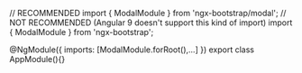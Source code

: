 // RECOMMENDED
import { ModalModule } from 'ngx-bootstrap/modal';
// NOT RECOMMENDED (Angular 9 doesn't support this kind of import)
import { ModalModule } from 'ngx-bootstrap';

@NgModule({
  imports: [ModalModule.forRoot(),...]
})
export class AppModule(){}
